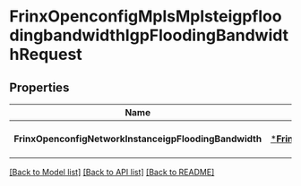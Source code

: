 # FrinxOpenconfigMplsMplsteigpfloodingbandwidthIgpFloodingBandwidthRequest

## Properties
Name | Type | Description | Notes
------------ | ------------- | ------------- | -------------
**FrinxOpenconfigNetworkInstanceigpFloodingBandwidth** | [***FrinxOpenconfigMplsMplsteigpfloodingbandwidthIgpFloodingBandwidth**](frinx.openconfig.mpls.mplsteigpfloodingbandwidth.IgpFloodingBandwidth.md) |  | [optional] [default to null]

[[Back to Model list]](../README.md#documentation-for-models) [[Back to API list]](../README.md#documentation-for-api-endpoints) [[Back to README]](../README.md)


